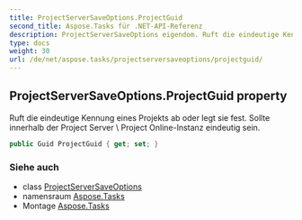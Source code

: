 ```yaml
---
title: ProjectServerSaveOptions.ProjectGuid
second_title: Aspose.Tasks für .NET-API-Referenz
description: ProjectServerSaveOptions eigendom. Ruft die eindeutige Kennung eines Projekts ab oder legt sie fest. Sollte innerhalb der Project Server  Project OnlineInstanz eindeutig sein.
type: docs
weight: 30
url: /de/net/aspose.tasks/projectserversaveoptions/projectguid/
---
```

## ProjectServerSaveOptions.ProjectGuid property

Ruft die eindeutige Kennung eines Projekts ab oder legt sie fest. Sollte innerhalb der Project Server \ Project Online-Instanz eindeutig sein.

```csharp
public Guid ProjectGuid { get; set; }
```

### Siehe auch

* class [ProjectServerSaveOptions](../)
* namensraum [Aspose.Tasks](../../projectserversaveoptions/)
* Montage [Aspose.Tasks](../../../)


